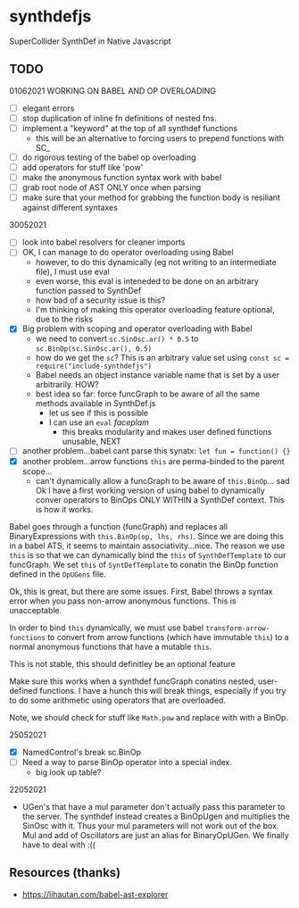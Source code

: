 # synthdefjs
SuperCollider SynthDef in Native Javascript

## TODO
01062021
WORKING ON BABEL AND OP OVERLOADING
- [ ] elegant errors
- [ ] stop duplication of inline fn definitions of nested fns.
- [ ] implement a "keyword" at the top of all synthdef functions
	- this will be an alternative to forcing users to prepend functions with SC_
- [ ] do rigorous testing of the babel op overloading
- [ ] add operators for stuff like 'pow' 
- [ ] make the anonymous function syntax work with babel
- [ ] grab root node of AST ONLY once when parsing
- [ ] make sure that your method for grabbing the function body is resiliant against different syntaxes

30052021
- [ ] look into babel resolvers for cleaner imports
- [ ] OK, I can manage to do operator overloading using Babel
	- however, to do this dynamically (eg not writing to an intermediate file), I must use eval
	- even worse, this eval is inteneded to be done on an arbitrary function passed to SynthDef
	- how bad of a security issue is this? 
	- I'm thinking of making this operator overloading feature optional, due to the risks
- [x] Big problem with scoping and operator overloading with Babel 
	- we need to convert `sc.SinOsc.ar() * 0.5` to `sc.BinOp(sc.SinOsc.ar(), 0.5)` 
	- how do we get the `sc`? This is an arbitrary value set using `const sc = require("include-synthdefjs")`
	- Babel needs an object instance variable name that is set by a user arbitrarily. HOW?
	- best idea so far: force funcGraph to be aware of all the same methods available in SynthDef.js
		- let us see if this is possible
		- I can use an `eval` *faceplam*
			- this breaks modularity and makes user defined functions unusable, NEXT
- [ ] another problem...babel cant parse this synatx: `let fun = function() {}`
- [x] another problem...arrow functions `this` are perma-binded to the parent scope...
	- can't dynamically allow a funcGraph to be aware of `this.BinOp`... sad
Ok I have a first working version of using babel to dynamically conver operators to BinOps ONLY WITHIN a SynthDef context. This is how it works.  

Babel goes through a function (funcGraph) and replaces all BinaryExpressions with `this.BinOp(op, lhs, rhs)`. Since we are doing this in a babel ATS, it seems to maintain associativity...nice. The reason we use `this` is so that we can dynamically bind the `this` of `SynthDefTemplate` to our funcGraph. We set `this` of `SyntDefTemplate` to conatin the BinOp function defined in the `OpUGens` file.

Ok, this is great, but there are some issues. First, Babel throws a syntax error when you pass non-arrow anonymous functions. This is unacceptable.

In order to bind `this` dynamically, we must use babel `transform-arrow-functions` to convert from arrow functions (which have immutable `this`) to a normal anonymous functions that have a mutable `this`.

This is not stable, this should definitley be an optional feature

Make sure this works when a synthdef funcGraph conatins nested, user-defined functions. I have a hunch this will break things, especially if you try to do some arithmetic using operators that are overloaded.

Note, we should check for stuff like `Math.pow` and replace with with a BinOp.

25052021
- [x] NamedControl's break sc.BinOp
- [ ] Need a way to parse BinOp operator into a special index. 
    - big look up table?

22052021
- UGen's that have a mul parameter don't actually pass this parameter to the server. The synthdef instead creates a BinOpUgen and multiplies the SinOsc with it. Thus your mul parameters will not work out of the box. Mul and add of Oscillators are just an alias for BinaryOpUGen. We finally have to deal with :((

## Resources (thanks)
- https://lihautan.com/babel-ast-explorer 
